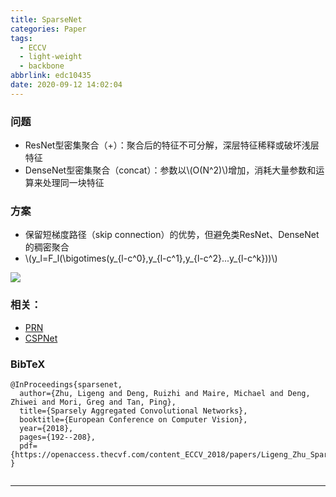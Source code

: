```yaml
---
title: SparseNet
categories: Paper
tags:
  - ECCV
  - light-weight
  - backbone
abbrlink: edc10435
date: 2020-09-12 14:02:04
---
```

<script type="text/javascript" src="https://cdn.jsdelivr.net/npm/mathjax@3/es5/tex-svg.js?config=default"></script>

<p></p>
<!-- more -->

### 问题

- ResNet型密集聚合（+）：聚合后的特征不可分解，深层特征稀释或破坏浅层特征
- DenseNet型密集聚合（concat）：参数以\\(O(N^2)\\)增加，消耗大量参数和运算来处理同一块特征

### 方案

- 保留短梯度路径（skip connection）的优势，但避免类ResNet、DenseNet的稠密聚合
- \\(y_l=F_l(\bigotimes(y_{l-c^0},y_{l-c^1},y_{l-c^2}...y_{l-c^k}))\\)

![](SparseNet.png)

### 相关：

- [PRN](http://blinging/posts/8a14a4e3.html)
- [CSPNet](http://blinging/posts/b956e9d5.html)

### BibTeX
```
@InProceedings{sparsenet,
  author={Zhu, Ligeng and Deng, Ruizhi and Maire, Michael and Deng, Zhiwei and Mori, Greg and Tan, Ping},
  title={Sparsely Aggregated Convolutional Networks},
  booktitle={European Conference on Computer Vision},
  year={2018},
  pages={192--208},
  pdf={https://openaccess.thecvf.com/content_ECCV_2018/papers/Ligeng_Zhu_Sparsely_Aggregated_Convolutional_ECCV_2018_paper.pdf}
}


```

---
